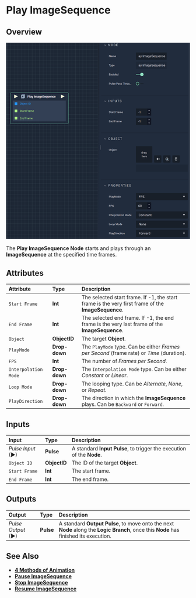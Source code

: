 # Play ImageSequence

## Overview

![The Play ImageSequence Node.](../../../.gitbook/assets/playimagesequence.png)

The **Play ImageSequence Node** starts and plays through an **ImageSequence** at the specified time frames.

## Attributes

| Attribute | Type | Description |
| :--- | :--- | :--- |
| `Start Frame` | **Int** | The selected start frame. If -1, the start frame is the very first frame of the **ImageSequence**. |
| `End Frame` | **Int** | The selected end frame. If -1, the end frame is the very last frame of the **ImageSequence**. |
| `Object` | **ObjectID** | The target **Object**. |
| `PlayMode` | **Drop-down** | The `PlayMode` type. Can be either _Frames per Second_ \(frame rate\) or _Time_ \(duration\). |
| `FPS` | **Int** | The number of _Frames per Second_. |
| `Interpolation Mode` | **Drop-down** | The `Interpolation Mode` type. Can be either _Constant_ or _Linear_. |
| `Loop Mode` | **Drop-down** | The looping type. Can be _Alternate_, _None_, or _Repeat_. |
| `PlayDirection` | **Drop-down** | The direction in which the **ImageSequence** plays. Can be `Backward` or `Forward`. |

## Inputs

| Input | Type | Description |
| :--- | :--- | :--- |
| _Pulse Input_ \(►\) | **Pulse** | A standard **Input Pulse**, to trigger the execution of the **Node**. |
| `Object ID` | **ObjectID** | The ID of the target **Object**. |
| `Start Frame` | **Int** | The start frame. |
| `End Frame` | **Int** | The end frame. |

## Outputs

| Output | Type | Description |
| :--- | :--- | :--- |
| _Pulse Output_ \(►\) | **Pulse** | A standard **Output Pulse**, to move onto the next **Node** along the **Logic Branch**, once this **Node** has finished its execution. |

## See Also

* [**4 Methods of Animation**](https://docs.incari.com/incari-studio/v/2021.2/demo-projects/4-methods-of-animation#3.-image-sequence)
* [**Pause ImageSequence**](pauseimagesequence.md)
* [**Stop ImageSequence**](stopimagesequence.md)
* [**Resume ImageSequence**](resumeimagesequence.md)

